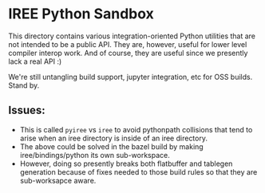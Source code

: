 # IREE Python Sandbox

This directory contains various integration-oriented Python utilities that are
not intended to be a public API. They are, however, useful for lower level
compiler interop work. And of course, they are useful since we presently lack a
real API :)

We're still untangling build support, jupyter integration, etc for OSS builds.
Stand by.

## Issues:

- This is called `pyiree` vs `iree` to avoid pythonpath collisions that tend
  to arise when an iree directory is inside of an iree directory.
- The above could be solved in the bazel build by making iree/bindings/python
  its own sub-workspace.
- However, doing so presently breaks both flatbuffer and tablegen generation
  because of fixes needed to those build rules so that they are sub-worksapce
  aware.
